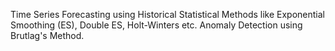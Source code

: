 Time Series Forecasting using Historical Statistical Methods like Exponential Smoothing (ES), Double ES, Holt-Winters etc.
Anomaly Detection using Brutlag's Method.
